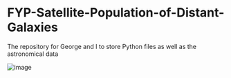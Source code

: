 # FYP-Satellite-Population-of-Distant-Galaxies
The repository for George and I to store Python files as well as the astronomical data

![image](https://user-images.githubusercontent.com/86360716/197329767-12779c7b-99c3-4959-9d24-95667819d48d.png)
